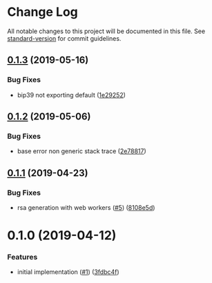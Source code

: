 # Change Log

All notable changes to this project will be documented in this file. See [standard-version](https://github.com/conventional-changelog/standard-version) for commit guidelines.

<a name="0.1.3"></a>
## [0.1.3](https://github.com/ipfs-shipyard/js-human-crypto-keys/compare/v0.1.2...v0.1.3) (2019-05-16)


### Bug Fixes

* bip39 not exporting default ([1e29252](https://github.com/ipfs-shipyard/js-human-crypto-keys/commit/1e29252))



<a name="0.1.2"></a>
## [0.1.2](https://github.com/ipfs-shipyard/js-human-crypto-keys/compare/v0.1.1...v0.1.2) (2019-05-06)


### Bug Fixes

* base error non generic stack trace ([2e78817](https://github.com/ipfs-shipyard/js-human-crypto-keys/commit/2e78817))



<a name="0.1.1"></a>
## [0.1.1](https://github.com/ipfs-shipyard/js-human-crypto-keys/compare/v0.1.0...v0.1.1) (2019-04-23)


### Bug Fixes

* rsa generation with web workers ([#5](https://github.com/ipfs-shipyard/js-human-crypto-keys/issues/5)) ([8108e5d](https://github.com/ipfs-shipyard/js-human-crypto-keys/commit/8108e5d))



<a name="0.1.0"></a>
# 0.1.0 (2019-04-12)


### Features

* initial implementation ([#1](https://github.com/ipfs-shipyard/js-human-crypto-keys/issues/1)) ([3fdbc4f](https://github.com/ipfs-shipyard/js-human-crypto-keys/commit/3fdbc4f))
